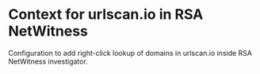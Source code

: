 # Context for urlscan.io in RSA NetWitness
Configuration to add right-click lookup of domains in urlscan.io inside RSA NetWitness investigator.
